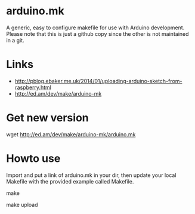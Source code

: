 arduino.mk
==========

A generic, easy to configure makefile for use with Arduino development.
Please note that this is just a github copy since the other is not maintained in a git.


Links
=====
* http://pblog.ebaker.me.uk/2014/01/uploading-arduino-sketch-from-raspberry.html
* http://ed.am/dev/make/arduino-mk

Get new version
===============
wget http://ed.am/dev/make/arduino-mk/arduino.mk


Howto use
=========

Import and put a link of arduino.mk in your dir,
then update your local Makefile with the provided example called Makefile.

make

make upload

